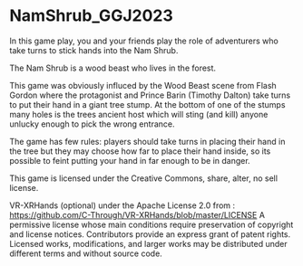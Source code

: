 # NamShrub_GGJ2023
In this game play, you and your friends play the role of adventurers who take turns to stick hands into the Nam Shrub.

The Nam Shrub is a wood beast who lives in the forest.

This game was obviously influced by the Wood Beast scene from Flash Gordon where the protagonist and Prince Barin (Timothy Dalton)
take turns to put their hand in a giant tree stump.
At the bottom of one of the stumps many holes is the trees ancient host which will sting (and kill) anyone unlucky enough to pick the wrong entrance.

The game has few rules: players should take turns in placing their hand in the tree but they may choose how far to place their hand inside,
so its possible to feint putting your hand in far enough to be in danger.

This game is licensed under the Creative Commons, share, alter, no sell license.

VR-XRHands (optional) under the Apache License 2.0 from :
https://github.com/C-Through/VR-XRHands/blob/master/LICENSE
A permissive license whose main conditions require preservation of copyright and license notices.
Contributors provide an express grant of patent rights. Licensed works, modifications, and larger works
may be distributed under different terms and without source code.
